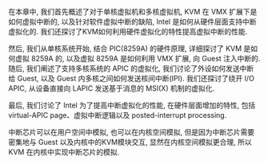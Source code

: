 
在本章中, 我们首先概述了对于单核虚拟机和多核虚拟机, KVM 在 VMX 扩展下是如何虚拟中断的, 以及针对软件虚拟中断的缺陷, Intel 是如何从硬件层面支持中断虚拟化的. 我们还探讨了KVM如何利用硬件虚拟化的特性提高虚拟中断的性能.

然后, 我们从单核系统开始, 结合 PIC(8259A) 的硬件原理, 详细探讨了 KVM 是如何虚拟 8259A 的, 以及虚拟 8259A 是如何利用 VMX 扩展, 向 Guest 注入中断的. 随后, 我们阐述了支持多核系统的 APIC 的虚拟化, 我们讨论了外设如何发送中断给 Guest, 以及 Guest 内多核之间如何发送核间中断(IPI). 我们还探讨了绕开 I/O APIC, 从设备直接向 LAPIC 发送基于消息的 MSI(X) 机制的虚拟化.

最后, 我们讨论了 Intel 为了提高中断虚拟化的性能, 在硬件层面增加的特性, 包括 virtual-APIC page、虚拟中断逻辑以及 posted-interrupt processing.

中断芯片可以在用户空间中模拟, 也可以在内核空间模拟, 但是因为中断芯片需要密集地与 Guest 以及内核中的KVM模块交互, 显然在内核空间模拟更合理, 所以 KVM 在内核中实现中断芯片的模拟.